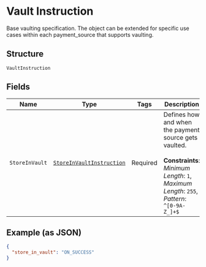 
# Vault Instruction

Base vaulting specification. The object can be extended for specific use cases within each payment_source that supports vaulting.

## Structure

`VaultInstruction`

## Fields

| Name | Type | Tags | Description | Getter | Setter |
|  --- | --- | --- | --- | --- | --- |
| `StoreInVault` | [`StoreInVaultInstruction`](../../doc/models/store-in-vault-instruction.md) | Required | Defines how and when the payment source gets vaulted.<br><br>**Constraints**: *Minimum Length*: `1`, *Maximum Length*: `255`, *Pattern*: `^[0-9A-Z_]+$` | StoreInVaultInstruction getStoreInVault() | setStoreInVault(StoreInVaultInstruction storeInVault) |

## Example (as JSON)

```json
{
  "store_in_vault": "ON_SUCCESS"
}
```


